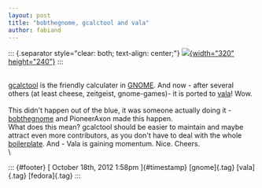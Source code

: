 ```yaml
---
layout: post
title: "bobthegnome, gcalctool and vala"
author: fabiand
---
```




::: {.separator style="clear: both; text-align: center;"}
[![](http://git.gnome.org/browse/gnome-icon-theme/plain/src/accessories-calculator.svg){width="320"
height="240"}](http://git.gnome.org/browse/gnome-icon-theme/plain/src/accessories-calculator.svg)
:::

\
[gcalctool](http://git.gnome.org/browse/gcalctool) is the friendly
calculater in [GNOME](http://www.gnome.org/). And now - after several
others (at least cheese, zeitgeist, gnome-games)- it is ported to
[vala](http://live.gnome.org/Vala)! Wow.\
\
This didn't happen out of the blue, it was someone actually doing it -
[bobthegnome](http://bobthegnome.blogspot.de/) and PioneerAxon made this
happen.\
What does this mean? gcalctool should be easier to maintain and maybe
attract even more contributors, as you don't have to deal with the whole
[boilerplate](http://www.gtk.org/). And - Vala is gaining momentum.
Nice. Cheers.\
\

::: {#footer}
[ October 18th, 2012 1:58pm ]{#timestamp} [gnome]{.tag} [vala]{.tag}
[fedora]{.tag}
:::
